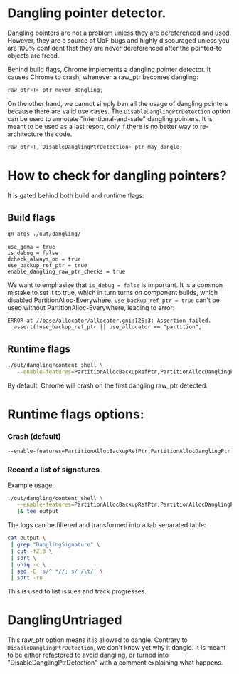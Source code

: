 # Dangling pointer detector.

Dangling pointers are not a problem unless they are dereferenced and used.
However, they are a source of UaF bugs and highly discouraged unless you are
100% confident that they are never dereferenced after the pointed-to objects are
freed.

Behind build flags, Chrome implements a dangling pointer detector. It causes
Chrome to crash, whenever a raw_ptr becomes dangling:
```cpp
raw_ptr<T> ptr_never_dangling;
```

On the other hand, we cannot simply ban all the usage of dangling pointers
because there are valid use cases. The `DisableDanglingPtrDetection` option can
be used to annotate "intentional-and-safe" dangling pointers. It is meant to be
used as a last resort, only if there is no better way to re-architecture the
code.
```cpp
raw_ptr<T, DisableDanglingPtrDetection> ptr_may_dangle;
```

# How to check for dangling pointers?

It is gated behind both build and runtime flags:

## Build flags

```bash
gn args ./out/dangling/
```

```gn
use_goma = true
is_debug = false
dcheck_always_on = true
use_backup_ref_ptr = true
enable_dangling_raw_ptr_checks = true
```

We want to emphasize that `is_debug = false` is important. It is a common
mistake to set it to true, which in turn turns on component builds, which
disabled PartitionAlloc-Everywhere. `use_backup_ref_ptr = true` can't be used
without PartitionAlloc-Everywhere, leading to error:
```
ERROR at //base/allocator/allocator.gni:126:3: Assertion failed.
  assert(!use_backup_ref_ptr || use_allocator == "partition",
```

## Runtime flags

```bash
./out/dangling/content_shell \
   --enable-features=PartitionAllocBackupRefPtr,PartitionAllocDanglingPtr
```

By default, Chrome will crash on the first dangling raw_ptr detected.

# Runtime flags options:

### Crash (default)

```bash
--enable-features=PartitionAllocBackupRefPtr,PartitionAllocDanglingPtr:mode/crash
```

### Record a list of signatures

Example usage:
```bash
./out/dangling/content_shell \
   --enable-features=PartitionAllocBackupRefPtr,PartitionAllocDanglingPtr:mode/log_signature \
   |& tee output
```

The logs can be filtered and transformed into a tab separated table:
```bash
cat output \
 | grep "DanglingSignature" \
 | cut -f2,3 \
 | sort \
 | uniq -c \
 | sed -E 's/^ *//; s/ /\t/' \
 | sort -rn
```

This is used to list issues and track progresses.

# DanglingUntriaged

This raw_ptr option means it is allowed to dangle. Contrary to
`DisableDanglingPtrDetection`, we don't know yet why it dangle. It is meant to
be either refactored to avoid dangling, or turned into
"DisableDanglingPtrDetection" with a comment explaining what happens.
